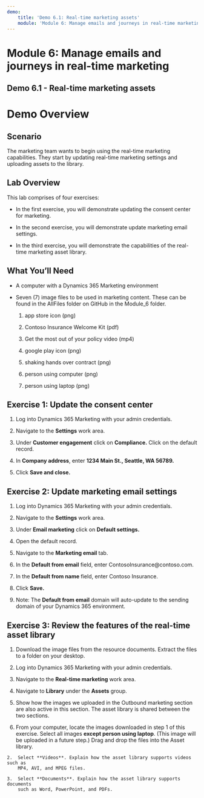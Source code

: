 ```yaml
---
demo:
    title: 'Demo 6.1: Real-time marketing assets'
    module: 'Module 6: Manage emails and journeys in real-time marketing'
---
```



#  Module 6: Manage emails and journeys in real-time marketing

## Demo 6.1 - Real-time marketing assets

# Demo Overview

## Scenario

The marketing team wants to begin using the real-time marketing capabilities.
They start by updating real-time marketing settings and uploading assets to the
library.

## Lab Overview

This lab comprises of four exercises:

-   In the first exercise, you will demonstrate updating the consent center for
    marketing.

-   In the second exercise, you will demonstrate update marketing email
    settings.

-   In the third exercise, you will demonstrate the capabilities of the
    real-time marketing asset library.

## What You’ll Need

-   A computer with a Dynamics 365 Marketing environment

-   Seven (7) image files to be used in marketing content. These can be found in
    the AllFiles folder on GitHub in the Module_6 folder.

    1.  app store icon (png)

    2.  Contoso Insurance Welcome Kit (pdf)

    3.  Get the most out of your policy video (mp4)

    4.  google play icon (png)

    5.  shaking hands over contract (png)

    6.  person using computer (png)

    7.  person using laptop (png)

## Exercise 1: Update the consent center

1.  Log into Dynamics 365 Marketing with your admin credentials.

2.  Navigate to the **Settings** work area.  

3.  Under **Customer engagement** click on **Compliance.** Click on the default record.

4.  In **Company address**, enter **1234 Main St., Seattle, WA 56789.**

5.  Click **Save and close.**

## Exercise 2: Update marketing email settings

1.  Log into Dynamics 365 Marketing with your admin credentials.

2.  Navigate to the **Settings** work area.  

3.  Under **Email marketing** click on **Default settings.**

4.  Open the default record.

5.  Navigate to the **Marketing email** tab.

6.  In the **Default from email** field, enter ContosoInsurance\@contoso.com.

7.  In the **Default from name** field, enter Contoso Insurance.

8.  Click **Save.**

9.  Note: The **Default from email** domain will auto-update to the sending domain of your Dynamics 365 environment.

## Exercise 3: Review the features of the real-time asset library

1.  Download the image files from the resource documents. Extract the files to a
    folder on your desktop.

2.  Log into Dynamics 365 Marketing with your admin credentials.

3.  Navigate to the **Real-time marketing** work area.

4.  Navigate to **Library** under the **Assets** group.

5.  Show how the images we uploaded in the Outbound marketing section are also active in this section. The asset library is shared between the two sections.

 1.  From your computer, locate the images downloaded in step 1 of this exercise. Select all images **except person using laptop**. (This image will be uploaded in a future step.) Drag and drop the files into the Asset library.

    2.  Select **Videos**. Explain how the asset library supports videos such as
        MP4, AVI, and MPEG files.

    3.  Select **Documents**. Explain how the asset library supports documents
        such as Word, PowerPoint, and PDFs.
